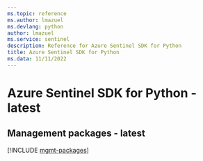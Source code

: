 ```yaml
---
ms.topic: reference
ms.author: lmazuel
ms.devlang: python
author: lmazuel
ms.service: sentinel
description: Reference for Azure Sentinel SDK for Python
title: Azure Sentinel SDK for Python
ms.data: 11/11/2022
---
```

# Azure Sentinel SDK for Python - latest

## Management packages - latest
[!INCLUDE [mgmt-packages](sentinel-mgmt-index.md)]